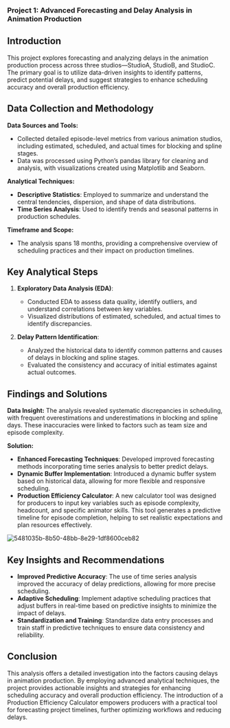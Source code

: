 ### **Project 1: Advanced Forecasting and Delay Analysis in Animation Production**

## **Introduction**

This project explores forecasting and analyzing delays in the animation production process across three studios—StudioA, StudioB, and StudioC. The primary goal is to utilize data-driven insights to identify patterns, predict potential delays, and suggest strategies to enhance scheduling accuracy and overall production efficiency.

## **Data Collection and Methodology**

**Data Sources and Tools:**
- Collected detailed episode-level metrics from various animation studios, including estimated, scheduled, and actual times for blocking and spline stages.
- Data was processed using Python’s pandas library for cleaning and analysis, with visualizations created using Matplotlib and Seaborn.

**Analytical Techniques:**
- **Descriptive Statistics**: Employed to summarize and understand the central tendencies, dispersion, and shape of data distributions.
- **Time Series Analysis**: Used to identify trends and seasonal patterns in production schedules.

**Timeframe and Scope:**
- The analysis spans 18 months, providing a comprehensive overview of scheduling practices and their impact on production timelines.

## **Key Analytical Steps**

1. **Exploratory Data Analysis (EDA)**:
   - Conducted EDA to assess data quality, identify outliers, and understand correlations between key variables.
   - Visualized distributions of estimated, scheduled, and actual times to identify discrepancies.

2. **Delay Pattern Identification**:
   - Analyzed the historical data to identify common patterns and causes of delays in blocking and spline stages.
   - Evaluated the consistency and accuracy of initial estimates against actual outcomes.

## **Findings and Solutions**

**Data Insight:**
The analysis revealed systematic discrepancies in scheduling, with frequent overestimations and underestimations in blocking and spline days. These inaccuracies were linked to factors such as team size and episode complexity.

**Solution:**
- **Enhanced Forecasting Techniques**: Developed improved forecasting methods incorporating time series analysis to better predict delays.
- **Dynamic Buffer Implementation**: Introduced a dynamic buffer system based on historical data, allowing for more flexible and responsive scheduling.
- **Production Efficiency Calculator**: A new calculator tool was designed for producers to input key variables such as episode complexity, headcount, and specific animator skills. This tool generates a predictive timeline for episode completion, helping to set realistic expectations and plan resources effectively.

![5481035b-8b50-48bb-8e29-1df8600ceb82](https://github.com/user-attachments/assets/31c929df-c018-4576-8c9e-7a9980813422)

## **Key Insights and Recommendations**

- **Improved Predictive Accuracy**: The use of time series analysis improved the accuracy of delay predictions, allowing for more precise scheduling.
- **Adaptive Scheduling**: Implement adaptive scheduling practices that adjust buffers in real-time based on predictive insights to minimize the impact of delays.
- **Standardization and Training**: Standardize data entry processes and train staff in predictive techniques to ensure data consistency and reliability.

## **Conclusion**

This analysis offers a detailed investigation into the factors causing delays in animation production. By employing advanced analytical techniques, the project provides actionable insights and strategies for enhancing scheduling accuracy and overall production efficiency. The introduction of a Production Efficiency Calculator empowers producers with a practical tool for forecasting project timelines, further optimizing workflows and reducing delays.
